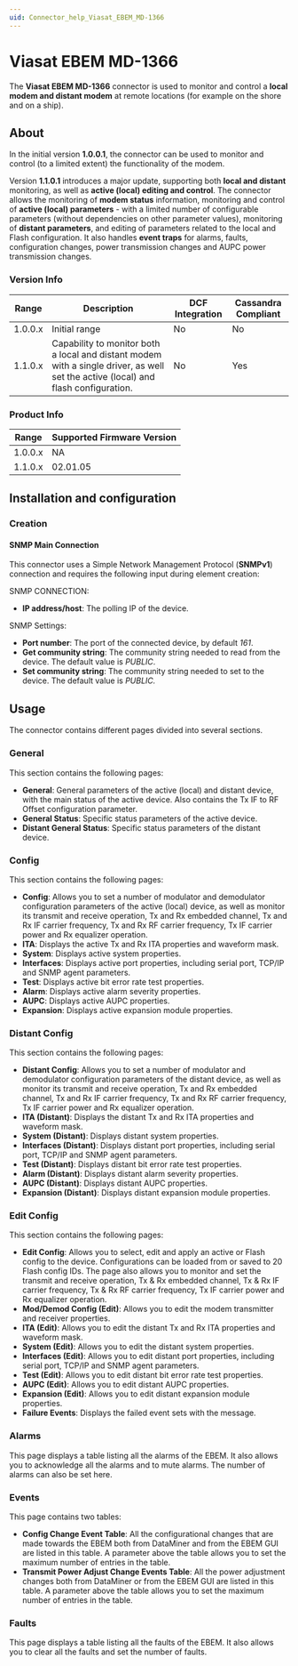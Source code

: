 ```yaml
---
uid: Connector_help_Viasat_EBEM_MD-1366
---
```


# Viasat EBEM MD-1366

The **Viasat EBEM MD-1366** connector is used to monitor and control a **local modem and distant modem** at remote locations (for example on the shore and on a ship).

## About

In the initial version **1.0.0.1**, the connector can be used to monitor and control (to a limited extent) the functionality of the modem.

Version **1.1.0.1** introduces a major update, supporting both **local and distant** monitoring, as well as **active (local) editing and control**. The connector allows the monitoring of **modem status** information, monitoring and control of **active (local) parameters** - with a limited number of configurable parameters (without dependencies on other parameter values), monitoring of **distant parameters**, and editing of parameters related to the local and Flash configuration. It also handles **event traps** for alarms, faults, configuration changes, power transmission changes and AUPC power transmission changes.

### Version Info

| **Range** | **Description**                                                                                                                    | **DCF Integration** | **Cassandra Compliant** |
|------------------|------------------------------------------------------------------------------------------------------------------------------------|---------------------|-------------------------|
| 1.0.0.x          | Initial range                                                                                                                      | No                  | No                      |
| 1.1.0.x          | Capability to monitor both a local and distant modem with a single driver, as well set the active (local) and flash configuration. | No                  | Yes                     |

### Product Info

| Range | Supported Firmware Version |
|------------------|-----------------------------|
| 1.0.0.x          | NA                          |
| 1.1.0.x          | 02.01.05                    |

## Installation and configuration

### Creation

#### SNMP Main Connection

This connector uses a Simple Network Management Protocol (**SNMPv1**) connection and requires the following input during element creation:

SNMP CONNECTION:

- **IP address/host**: The polling IP of the device.

SNMP Settings:

- **Port number**: The port of the connected device, by default *161*.
- **Get community string**: The community string needed to read from the device. The default value is *PUBLIC*.
- **Set community string**: The community string needed to set to the device. The default value is *PUBLIC.*

## Usage

The connector contains different pages divided into several sections.

### General

This section contains the following pages:

- **General**: General parameters of the active (local) and distant device, with the main status of the active device. Also contains the Tx IF to RF Offset configuration parameter.
- **General Status**: Specific status parameters of the active device.
- **Distant General Status**: Specific status parameters of the distant device.

### Config

This section contains the following pages:

- **Config**: Allows you to set a number of modulator and demodulator configuration parameters of the active (local) device, as well as monitor its transmit and receive operation, Tx and Rx embedded channel, Tx and Rx IF carrier frequency, Tx and Rx RF carrier frequency, Tx IF carrier power and Rx equalizer operation.
- **ITA**: Displays the active Tx and Rx ITA properties and waveform mask.
- **System**: Displays active system properties.
- **Interfaces**: Displays active port properties, including serial port, TCP/IP and SNMP agent parameters.
- **Test**: Displays active bit error rate test properties.
- **Alarm**: Displays active alarm severity properties.
- **AUPC**: Displays active AUPC properties.
- **Expansion**: Displays active expansion module properties.

### Distant Config

This section contains the following pages:

- **Distant Config**: Allows you to set a number of modulator and demodulator configuration parameters of the distant device, as well as monitor its transmit and receive operation, Tx and Rx embedded channel, Tx and Rx IF carrier frequency, Tx and Rx RF carrier frequency, Tx IF carrier power and Rx equalizer operation.
- **ITA (Distant)**: Displays the distant Tx and Rx ITA properties and waveform mask.
- **System (Distant)**: Displays distant system properties.
- **Interfaces (Distant)**: Displays distant port properties, including serial port, TCP/IP and SNMP agent parameters.
- **Test (Distant)**: Displays distant bit error rate test properties.
- **Alarm (Distant)**: Displays distant alarm severity properties.
- **AUPC (Distant)**: Displays distant AUPC properties.
- **Expansion (Distant)**: Displays distant expansion module properties.

### Edit Config

This section contains the following pages:

- **Edit Config**: Allows you to select, edit and apply an active or Flash config to the device. Configurations can be loaded from or saved to 20 Flash config IDs. The page also allows you to monitor and set the transmit and receive operation, Tx & Rx embedded channel, Tx & Rx IF carrier frequency, Tx & Rx RF carrier frequency, Tx IF carrier power and Rx equalizer operation.
- **Mod/Demod Config (Edit)**: Allows you to edit the modem transmitter and receiver properties.
- **ITA (Edit)**: Allows you to edit the distant Tx and Rx ITA properties and waveform mask.
- **System (Edit)**: Allows you to edit the distant system properties.
- **Interfaces (Edit)**: Allows you to edit distant port properties, including serial port, TCP/IP and SNMP agent parameters.
- **Test (Edit)**: Allows you to edit distant bit error rate test properties.
- **AUPC (Edit)**: Allows you to edit distant AUPC properties.
- **Expansion (Edit)**: Allows you to edit distant expansion module properties.
- **Failure Events**: Displays the failed event sets with the message.

### Alarms

This page displays a table listing all the alarms of the EBEM. It also allows you to acknowledge all the alarms and to mute alarms. The number of alarms can also be set here.

### Events

This page contains two tables:

- **Config Change Event Table**: All the configurational changes that are made towards the EBEM both from DataMiner and from the EBEM GUI are listed in this table. A parameter above the table allows you to set the maximum number of entries in the table.
- **Transmit Power Adjust Change Events Table**: All the power adjustment changes both from DataMiner or from the EBEM GUI are listed in this table. A parameter above the table allows you to set the maximum number of entries in the table.

### Faults

This page displays a table listing all the faults of the EBEM. It also allows you to clear all the faults and set the number of faults.
